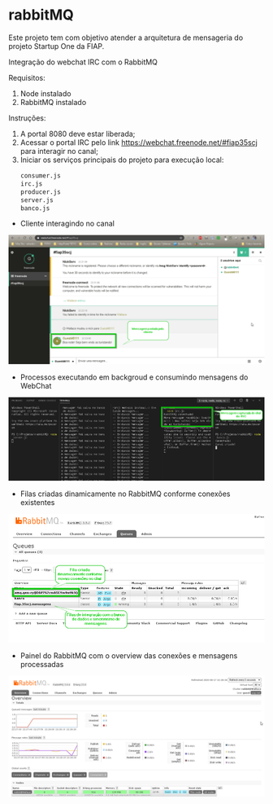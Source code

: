 # rabbitMQ
Este projeto tem com objetivo atender a arquitetura de mensageria do projeto Startup One da FIAP. 

Integração do webchat IRC com o RabbitMQ

Requisitos:
1) Node instalado
2) RabbitMQ instalado

Instruções:
1) A portal 8080 deve estar liberada;
2) Acessar o portal IRC pelo link https://webchat.freenode.net/#fiap35scj para interagir no canal;
3) Iniciar os serviços principais do projeto para execução local:
    ```   
    consumer.js
    irc.js
    producer.js
    server.js
    banco.js
    ```

<ul>
    <li>Cliente interagindo no canal</li>
</ul>

<img src="img/4.png">

<ul>
    <li>Processos executando em backgroud e consumindo mensagens do WebChat</li>
</ul>

<img src="img/3.png">

<ul>
    <li>Filas criadas dinamicamente no RabbitMQ conforme conexões existentes</li>
</ul>

<img src="img/5.png">

<ul>
    <li>Painel do RabbitMQ com o overview das conexões e mensagens processadas</li>
</ul>

<img src="img/6.png">